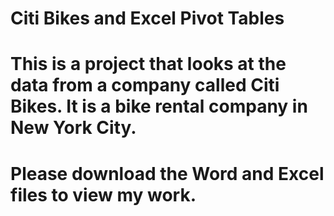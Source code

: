 # Citi Bikes and Excel Pivot Tables
# This is a project that looks at the data from a company called Citi Bikes. It is a bike rental company in New York City.
# Please download the Word and Excel files to view my work. 
